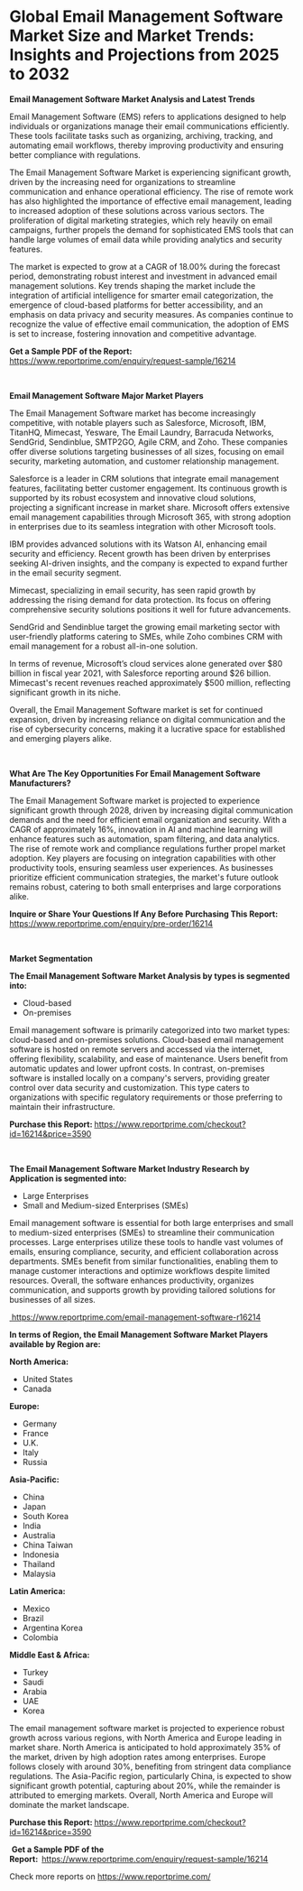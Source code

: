 <p><h1>Global Email Management Software Market Size and Market Trends: Insights and Projections from 2025 to 2032</h1></p><p><strong>Email Management Software Market Analysis and Latest Trends</strong></p>
<p><p>Email Management Software (EMS) refers to applications designed to help individuals or organizations manage their email communications efficiently. These tools facilitate tasks such as organizing, archiving, tracking, and automating email workflows, thereby improving productivity and ensuring better compliance with regulations. </p><p>The Email Management Software Market is experiencing significant growth, driven by the increasing need for organizations to streamline communication and enhance operational efficiency. The rise of remote work has also highlighted the importance of effective email management, leading to increased adoption of these solutions across various sectors. The proliferation of digital marketing strategies, which rely heavily on email campaigns, further propels the demand for sophisticated EMS tools that can handle large volumes of email data while providing analytics and security features.</p><p>The market is expected to grow at a CAGR of 18.00% during the forecast period, demonstrating robust interest and investment in advanced email management solutions. Key trends shaping the market include the integration of artificial intelligence for smarter email categorization, the emergence of cloud-based platforms for better accessibility, and an emphasis on data privacy and security measures. As companies continue to recognize the value of effective email communication, the adoption of EMS is set to increase, fostering innovation and competitive advantage.</p></p>
<p><strong>Get a Sample PDF of the Report:&nbsp;</strong> <a href="https://www.reportprime.com/enquiry/request-sample/16214?utm_campaign=3174&utm_medium=2&utm_source=Github&utm_content=ia&utm_term=20032025&utm_id=email-management-software">https://www.reportprime.com/enquiry/request-sample/16214</a></p>
<p>&nbsp;</p>
<p><strong>Email Management Software Major Market Players</strong></p>
<p><p>The Email Management Software market has become increasingly competitive, with notable players such as Salesforce, Microsoft, IBM, TitanHQ, Mimecast, Yesware, The Email Laundry, Barracuda Networks, SendGrid, Sendinblue, SMTP2GO, Agile CRM, and Zoho. These companies offer diverse solutions targeting businesses of all sizes, focusing on email security, marketing automation, and customer relationship management.</p><p>Salesforce is a leader in CRM solutions that integrate email management features, facilitating better customer engagement. Its continuous growth is supported by its robust ecosystem and innovative cloud solutions, projecting a significant increase in market share. Microsoft offers extensive email management capabilities through Microsoft 365, with strong adoption in enterprises due to its seamless integration with other Microsoft tools.</p><p>IBM provides advanced solutions with its Watson AI, enhancing email security and efficiency. Recent growth has been driven by enterprises seeking AI-driven insights, and the company is expected to expand further in the email security segment.</p><p>Mimecast, specializing in email security, has seen rapid growth by addressing the rising demand for data protection. Its focus on offering comprehensive security solutions positions it well for future advancements.</p><p>SendGrid and Sendinblue target the growing email marketing sector with user-friendly platforms catering to SMEs, while Zoho combines CRM with email management for a robust all-in-one solution.</p><p>In terms of revenue, Microsoft’s cloud services alone generated over $80 billion in fiscal year 2021, with Salesforce reporting around $26 billion. Mimecast's recent revenues reached approximately $500 million, reflecting significant growth in its niche.</p><p>Overall, the Email Management Software market is set for continued expansion, driven by increasing reliance on digital communication and the rise of cybersecurity concerns, making it a lucrative space for established and emerging players alike.</p></p>
<p>&nbsp;</p>
<p><strong>What Are The Key Opportunities For Email Management Software Manufacturers?</strong></p>
<p><p>The Email Management Software market is projected to experience significant growth through 2028, driven by increasing digital communication demands and the need for efficient email organization and security. With a CAGR of approximately 16%, innovation in AI and machine learning will enhance features such as automation, spam filtering, and data analytics. The rise of remote work and compliance regulations further propel market adoption. Key players are focusing on integration capabilities with other productivity tools, ensuring seamless user experiences. As businesses prioritize efficient communication strategies, the market's future outlook remains robust, catering to both small enterprises and large corporations alike.</p></p>
<p><strong>Inquire or Share Your Questions If Any Before Purchasing This Report:</strong> <a href="https://www.reportprime.com/enquiry/pre-order/16214?utm_campaign=3174&utm_medium=2&utm_source=Github&utm_content=ia&utm_term=20032025&utm_id=email-management-software">https://www.reportprime.com/enquiry/pre-order/16214</a></p>
<p>&nbsp;</p>
<p><strong>Market Segmentation</strong></p>
<p><strong>The Email Management Software Market Analysis by types is segmented into:</strong></p>
<p><ul><li>Cloud-based</li><li>On-premises</li></ul></p>
<p><p>Email management software is primarily categorized into two market types: cloud-based and on-premises solutions. Cloud-based email management software is hosted on remote servers and accessed via the internet, offering flexibility, scalability, and ease of maintenance. Users benefit from automatic updates and lower upfront costs. In contrast, on-premises software is installed locally on a company's servers, providing greater control over data security and customization. This type caters to organizations with specific regulatory requirements or those preferring to maintain their infrastructure.</p></p>
<p><strong>Purchase this Report:&nbsp;</strong><a href="https://www.reportprime.com/checkout?id=16214&price=3590&utm_campaign=3174&utm_medium=2&utm_source=Github&utm_content=ia&utm_term=20032025&utm_id=email-management-software">https://www.reportprime.com/checkout?id=16214&price=3590</a></p>
<p>&nbsp;</p>
<p><strong>The Email Management Software Market Industry Research by Application is segmented into:</strong></p>
<p><ul><li>Large Enterprises</li><li>Small and Medium-sized Enterprises (SMEs)</li></ul></p>
<p><p>Email management software is essential for both large enterprises and small to medium-sized enterprises (SMEs) to streamline their communication processes. Large enterprises utilize these tools to handle vast volumes of emails, ensuring compliance, security, and efficient collaboration across departments. SMEs benefit from similar functionalities, enabling them to manage customer interactions and optimize workflows despite limited resources. Overall, the software enhances productivity, organizes communication, and supports growth by providing tailored solutions for businesses of all sizes.</p></p>
<p><a href="https://www.reportprime.com/email-management-software-r16214?utm_campaign=3174&utm_medium=2&utm_source=Github&utm_content=ia&utm_term=20032025&utm_id=email-management-software">&nbsp;https://www.reportprime.com/email-management-software-r16214</a></p>
<p><strong>In terms of Region, the Email Management Software Market Players available by Region are:</strong></p>
<p>
    <p> <strong> North America: </strong>
        <ul>
            <li>United States</li>
            <li>Canada</li>
        </ul>
        </p> 
    <p> <strong> Europe: </strong>
        <ul>
            <li>Germany</li>
            <li>France</li>
            <li>U.K.</li>
            <li>Italy</li>
            <li>Russia</li>
        </ul>
        </p> 
    <p> <strong> Asia-Pacific: </strong>
        <ul>
            <li>China</li>
            <li>Japan</li>
            <li>South Korea</li>
            <li>India</li>
            <li>Australia</li>
            <li>China Taiwan</li>
            <li>Indonesia</li>
            <li>Thailand</li>
            <li>Malaysia</li>
        </ul>
        </p> 
    <p> <strong> Latin America: </strong>
        <ul>
            <li>Mexico</li>
            <li>Brazil</li>
            <li>Argentina Korea</li>
            <li>Colombia</li>
        </ul>
        </p> 
    <p> <strong> Middle East & Africa: </strong>
        <ul>
            <li>Turkey</li>
            <li>Saudi</li>
            <li>Arabia</li>
            <li>UAE</li>
            <li>Korea</li>
        </ul>
    </p>
    </p>
<p><p>The email management software market is projected to experience robust growth across various regions, with North America and Europe leading in market share. North America is anticipated to hold approximately 35% of the market, driven by high adoption rates among enterprises. Europe follows closely with around 30%, benefiting from stringent data compliance regulations. The Asia-Pacific region, particularly China, is expected to show significant growth potential, capturing about 20%, while the remainder is attributed to emerging markets. Overall, North America and Europe will dominate the market landscape.</p></p>
<p><strong>Purchase this Report: </strong><a href="https://www.reportprime.com/checkout?id=16214&price=3590&utm_campaign=3174&utm_medium=2&utm_source=Github&utm_content=ia&utm_term=20032025&utm_id=email-management-software">https://www.reportprime.com/checkout?id=16214&price=3590</a></p>
<p>&nbsp;<strong>Get a Sample PDF of the Report:&nbsp;&nbsp;</strong><a href="https://www.reportprime.com/enquiry/request-sample/16214?utm_campaign=3174&utm_medium=2&utm_source=Github&utm_content=ia&utm_term=20032025&utm_id=email-management-software">https://www.reportprime.com/enquiry/request-sample/16214</a></p>
<p><strong></strong></p>
<p>Check more reports on <a href="https://www.reportprime.com/?utm_campaign=3174&utm_medium=2&utm_source=Github&utm_content=ia&utm_term=20032025&utm_id=email-management-software">https://www.reportprime.com/</a></p>